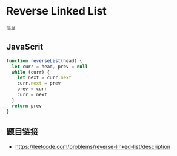# Reverse Linked List
`简单`

## JavaScrit
```javascript
function reverseList(head) {
  let curr = head, prev = null
  while (curr) {
    let next = curr.next
    curr.next = prev
    prev = curr
    curr = next
  }
  return prev
}
```

## 题目链接
* https://leetcode.com/problems/reverse-linked-list/description
